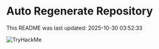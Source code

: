 # Auto Regenerate Repository

This README was last updated: 2025-10-30 03:52:33

 ![TryHackMe](https://tryhackme.com/badge/533634)